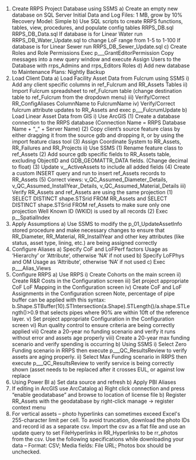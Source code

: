 1)	Create RRPS Project Database using SSMS
a)	Create an empty new database on SQL Server 
Initial Data and Log Files: 1 MB, grow by 10%
Recovery Model:  Simple
b)	Use SQL scripts to create RRPS functions, tables, view, procedures, and populate config tables
RRPS_DB.sql
RRPS_DB_Data.sql
If database is for Linear Water run RRPS_DB_Water_Update.sql to change LoF range from 1-5 to 1-100
If database is for Linear Sewer run RRPS_DB_Sewer_Update.sql
c)	Create Roles and Role Permissions
Exec p___GrantEditorPermission
Copy messages into a new query window and execute
Assign Users to the Database with rrps_Admins and rrps_Editors Roles
d)	Add new database to Maintenance Plans: Nightly Backup
2)	Load Client Data
a)	Load Facility Asset Data from Fulcrum using SSMS
i)	Add any client specific columns in ref_Fulcrum and RR_Assets Tables
ii)	Import Fulcrum spreadsheet to ref_Fulcrum table (change destination table to ref_Fulcrum from the dropdown menu)
iii)	Verify/Correct RR_ConfigAliases ColumnName to FulcrumName
iv)	Verify/Correct fulcrum attribute updates to RR_Assets and exec p___FulcrumUpdate
b)	Load Linear Asset Data from GIS 
i)	Use ArcGIS
(1)	Create a database connection to the RRPS database 
(Connection Name = RRPS Database Name + “_” + Server Name)
(2)	Copy client’s source feature class by either dragging it from the source gdb and dropping it, or by using the import feature class tool
(3)	Assign Coordinate System to RR_Assets, RR_Failures and RR_Projects
ii)	Use SSMS
(1)	Rename feature class to ref_Assets
(2)	Add source gdb specific fields to RR_Assets table, excluding ObjectID and GDB_GEOMATTR_DATA fields.
(Change decimal to float)
(3)	Update v__ActiveAssets to include all added fields
(4)	Create a custom INSERT query and run to insert ref_Assets records to RR_Assets
(5)	Correct views: v_QC_Assumed_Diameter_Details, v_QC_Assumed_InstallYear_Details, v_QC_Assumed_Material_Details
iii)	Verify RR_Assets and ref_Assets are using the same projection
(1)	SELECT DISTINCT shape.STSrid FROM RR_Assets 
and 
SELECT DISTINCT shape.STSrid FROM ref_Assets 
to make sure only one projection Well Known ID (WKID) is used by all records
(2)	Exec p__SpatialIndex
3)	Apply Assumptions
a)	Use SSMS to modify the p_01_UpdateAssetInfo stored procedure and make necessary changes to ensure that RR_Diameter, RR_Material, RR_InstallYear and other key attributes (like status, asset type, lining, etc.) are being assigned correctly
4)	Configure Aliases
a)	Specify CoF and LoFPerf factors Usage as ‘Hierarchy’ or ‘Attribute’, otherwise ‘NA’ if not used
b)	Specify LoFPhys and OM Usage as ‘Attribute’, otherwise ‘NA’ if not used
c)	Exec p___Alias_Views
5)	Configure RRPS
a)	Use RRPS 
i)	Create Cohorts on the main screen
ii)	Create R&R Costs in the Configuration screen
iii)	Set project appropriate CoF LoF Mapping in the Configuration screen
iv)	Create CoF and LoF Assignments in the Configuration screen
Note, percentage of pipe buffer can be applied with this syntax:
b.Shape.STBuffer(10).STIntersection(a.Shape).STLength()/a.shape.STLength()>0.9
that selects pipes where 90% are within 10ft of the reference layer.
v)	Set project appropriate Configuration in the Configuration screen
vi)	Run quality control to ensure criteria are being correctly applied
vii)	Create a 20-year no funding scenario and verify it runs without error and assets age properly
viii)	Create a 20-year max funding scenario and verify spending is occurring
b)	Using SSMS
i)	Select Zero Funding scenario in RRPS then execute p___QC_ResultsReview to verify assets are aging properly.
ii)	Select Max Funding scenario in RRPS then execute p___QC_ResultsReview to verify service is being correctly shown (asset needs to be replaced after it crosses EUL, or against low replace
6)	Using Power BI
a)	Set data source and refresh
b)	Apply PBI Aliases
7)	If editing in ArcGIS use ArcCatalog
a)	Right click connection and press “enable geodatabase” and browse to location of license file 
b)	Register RR_Assets with the geodatabase by right-click manage -> register context menu
8)	For vertical assets – photo hyperlinks can sometimes exceed Excel's 255-character limit per cell. To avoid truncation, download the photo IDs and record id as a separate csv. Import the csv as a flat file and use an update query to set FileHyperlinks in RR_Hyperlinks to be rr_photos from the csv.
       Use the following specifications while downloading your data – Format: CSV; Media fields: File URL;       Photos box should be unchecked.
